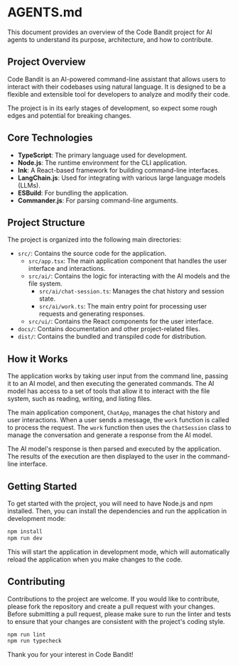 # AGENTS.md

This document provides an overview of the Code Bandit project for AI agents to understand its purpose, architecture, and how to contribute.

## Project Overview

Code Bandit is an AI-powered command-line assistant that allows users to interact with their codebases using natural language. It is designed to be a flexible and extensible tool for developers to analyze and modify their code.

The project is in its early stages of development, so expect some rough edges and potential for breaking changes.

## Core Technologies

- **TypeScript**: The primary language used for development.
- **Node.js**: The runtime environment for the CLI application.
- **Ink**: A React-based framework for building command-line interfaces.
- **LangChain.js**: Used for integrating with various large language models (LLMs).
- **ESBuild**: For bundling the application.
- **Commander.js**: For parsing command-line arguments.

## Project Structure

The project is organized into the following main directories:

- `src/`: Contains the source code for the application.
  - `src/app.tsx`: The main application component that handles the user interface and interactions.
  - `src/ai/`: Contains the logic for interacting with the AI models and the file system.
    - `src/ai/chat-session.ts`: Manages the chat history and session state.
    - `src/ai/work.ts`: The main entry point for processing user requests and generating responses.
  - `src/ui/`: Contains the React components for the user interface.
- `docs/`: Contains documentation and other project-related files.
- `dist/`: Contains the bundled and transpiled code for distribution.

## How it Works

The application works by taking user input from the command line, passing it to an AI model, and then executing the generated commands. The AI model has access to a set of tools that allow it to interact with the file system, such as reading, writing, and listing files.

The main application component, `ChatApp`, manages the chat history and user interactions. When a user sends a message, the `work` function is called to process the request. The `work` function then uses the `ChatSession` class to manage the conversation and generate a response from the AI model.

The AI model's response is then parsed and executed by the application. The results of the execution are then displayed to the user in the command-line interface.

## Getting Started

To get started with the project, you will need to have Node.js and npm installed. Then, you can install the dependencies and run the application in development mode:

```bash
npm install
npm run dev
```

This will start the application in development mode, which will automatically reload the application when you make changes to the code.

## Contributing

Contributions to the project are welcome. If you would like to contribute, please fork the repository and create a pull request with your changes. Before submitting a pull request, please make sure to run the linter and tests to ensure that your changes are consistent with the project's coding style.

```bash
npm run lint
npm run typecheck
```

Thank you for your interest in Code Bandit!

<!-- This file was initially generated by the AI agent gemini-2.5-pro to help other agents understand the project. -->
